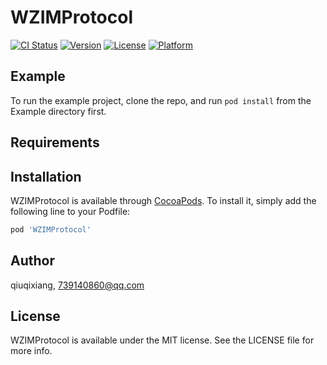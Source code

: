 # WZIMProtocol

[![CI Status](https://img.shields.io/travis/qiuqixiang/WZIMProtocol.svg?style=flat)](https://travis-ci.org/qiuqixiang/WZIMProtocol)
[![Version](https://img.shields.io/cocoapods/v/WZIMProtocol.svg?style=flat)](https://cocoapods.org/pods/WZIMProtocol)
[![License](https://img.shields.io/cocoapods/l/WZIMProtocol.svg?style=flat)](https://cocoapods.org/pods/WZIMProtocol)
[![Platform](https://img.shields.io/cocoapods/p/WZIMProtocol.svg?style=flat)](https://cocoapods.org/pods/WZIMProtocol)

## Example

To run the example project, clone the repo, and run `pod install` from the Example directory first.

## Requirements

## Installation

WZIMProtocol is available through [CocoaPods](https://cocoapods.org). To install
it, simply add the following line to your Podfile:

```ruby
pod 'WZIMProtocol'
```

## Author

qiuqixiang, 739140860@qq.com

## License

WZIMProtocol is available under the MIT license. See the LICENSE file for more info.
